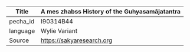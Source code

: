 |Title | A mes zhabss History of the Guhyasamājatantra 
| --- | --- 
|pecha_id | I90314B44
|language | Wylie Variant
|Source | https://sakyaresearch.org